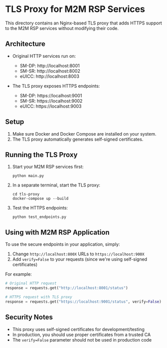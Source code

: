 # TLS Proxy for M2M RSP Services

This directory contains an Nginx-based TLS proxy that adds HTTPS support to the M2M RSP services without modifying their code.

## Architecture

- Original HTTP services run on:
  - SM-DP: http://localhost:8001
  - SM-SR: http://localhost:8002
  - eUICC: http://localhost:8003

- The TLS proxy exposes HTTPS endpoints:
  - SM-DP: https://localhost:9001
  - SM-SR: https://localhost:9002
  - eUICC: https://localhost:9003

## Setup

1. Make sure Docker and Docker Compose are installed on your system.
2. The TLS proxy automatically generates self-signed certificates.

## Running the TLS Proxy

1. Start your M2M RSP services first:
   ```
   python main.py
   ```

2. In a separate terminal, start the TLS proxy:
   ```
   cd tls-proxy
   docker-compose up --build
   ```

3. Test the HTTPS endpoints:
   ```
   python test_endpoints.py
   ```

## Using with M2M RSP Application

To use the secure endpoints in your application, simply:

1. Change `http://localhost:800X` URLs to `https://localhost:900X`
2. Add `verify=False` to your requests (since we're using self-signed certificates)

For example:
```python
# Original HTTP request
response = requests.get("http://localhost:8001/status")

# HTTPS request with TLS proxy
response = requests.get("https://localhost:9001/status", verify=False)
```

## Security Notes

- This proxy uses self-signed certificates for development/testing
- In production, you should use proper certificates from a trusted CA
- The `verify=False` parameter should not be used in production code 
